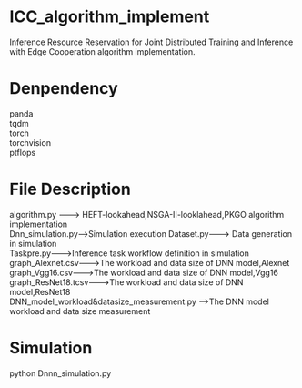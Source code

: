 # ICC_algorithm_implement
Inference Resource Reservation for Joint Distributed Training and Inference with Edge Cooperation algorithm implementation.
# Denpendency
panda  
tqdm  
torch  
torchvision  
ptflops  
# File Description
algorithm.py ---> HEFT-lookahead,NSGA-II-looklahead,PKGO algorithm implementation  
Dnn_simulation.py-->Simulation execution 
Dataset.py---> Data generation in simulation  
Taskpre.py--->Inference task workflow definition in simulation  
graph_Alexnet.csv--->The workload and data size of DNN model,Alexnet  
graph_Vgg16.csv--->The workload and data size of DNN model,Vgg16  
graph_ResNet18.tcsv--->The workload and data size of DNN model,ResNet18  
DNN_model_workload&datasize_measurement.py -->The DNN model workload and data size measurement  

# Simulation
python Dnnn_simulation.py

